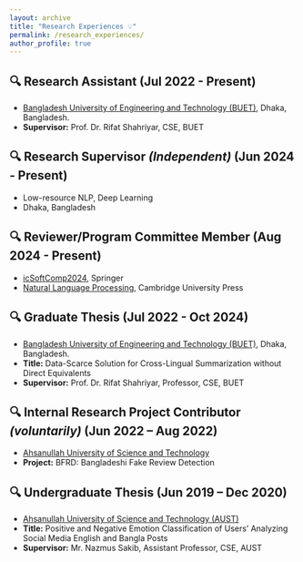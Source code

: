 ```yaml
---
layout: archive
title: "Research Experiences 💡"
permalink: /research_experiences/
author_profile: true
---
```


## 🔍 Research Assistant (Jul 2022 - Present)
- [Bangladesh University of Engineering and Technology (BUET)](https://cse.buet.ac.bd/), Dhaka, Bangladesh.
- **Supervisor:** Prof. Dr. Rifat Shahriyar, CSE, BUET

## 🔍 Research Supervisor *(Independent)* (Jun 2024 - Present)
- Low-resource NLP, Deep Learning
- Dhaka, Bangladesh

## 🔍 Reviewer/Program Committee Member (Aug 2024 - Present)
- [icSoftComp2024](https://www.charusat.ac.in/icSoftComp2024/index.php), Springer
- [Natural Language Processing](https://www.cambridge.org/core/journals/natural-language-processing), Cambridge University Press

## 🔍 Graduate Thesis (Jul 2022 - Oct 2024)
- [Bangladesh University of Engineering and Technology (BUET)](https://cse.buet.ac.bd/), Dhaka, Bangladesh.
- **Title:** Data-Scarce Solution for Cross-Lingual Summarization without Direct Equivalents
- **Supervisor:** Prof. Dr. Rifat Shahriyar, Professor, CSE, BUET

## 🔍 Internal Research Project Contributor *(voluntarily)* (Jun 2022 – Aug 2022)
- [Ahsanullah University of Science and Technology](www.aust.edu)
- **Project:** BFRD: Bangladeshi Fake Review Detection

## 🔍 Undergraduate Thesis (Jun 2019 – Dec 2020)
- [Ahsanullah University of Science and Technology (AUST)](www.aust.edu)
- **Title:** Positive and Negative Emotion Classification of Users’ Analyzing Social Media English and Bangla Posts
- **Supervisor:** Mr. Nazmus Sakib, Assistant Professor, CSE, AUST
